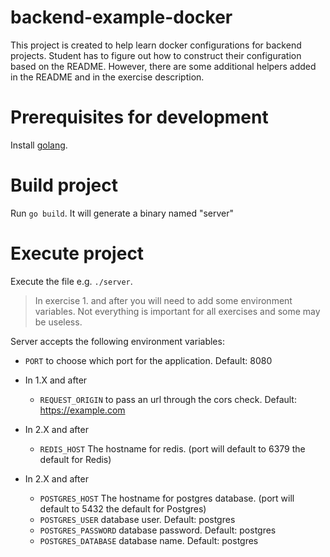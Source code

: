 # backend-example-docker

This project is created to help learn docker configurations for backend projects. Student has to figure out how to construct their configuration based on the README. However, there are some additional helpers added in the README and in the exercise description.

# Prerequisites for development

Install [golang](https://golang.org/doc/install).

# Build project #

Run `go build`. It will generate a binary named "server"

# Execute project #

Execute the file e.g. `./server`.

> In exercise 1. and after you will need to add some environment variables. Not everything is important for all exercises and some may be useless.

Server accepts the following environment variables:

- `PORT` to choose which port for the application. Default: 8080

- In 1.X and after
  - `REQUEST_ORIGIN` to pass an url through the cors check. Default: https://example.com

- In 2.X and after
  - `REDIS_HOST` The hostname for redis. (port will default to 6379 the default for Redis)

- In 2.X and after
  - `POSTGRES_HOST` The hostname for postgres database. (port will default to 5432 the default for Postgres)
  - `POSTGRES_USER` database user. Default: postgres
  - `POSTGRES_PASSWORD` database password. Default: postgres
  - `POSTGRES_DATABASE` database name. Default: postgres
